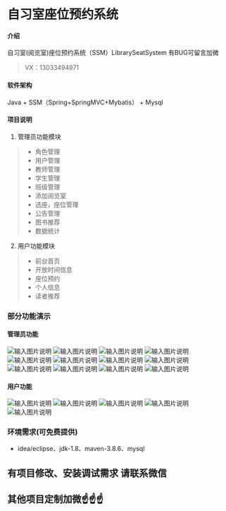 # 自习室座位预约系统

#### 介绍
自习室(阅览室)座位预约系统（SSM）LibrarySeatSystem
有BUG可留言加微
> VX：13033494971

#### 软件架构
Java + SSM（Spring+SpringMVC+Mybatis） + Mysql

#### 项目说明

1.  管理员功能模块
> - 角色管理
> - 用户管理
> - 教师管理
> - 学生管理
> - 班级管理
> - 添加阅览室
> - 选座，座位管理
> - 公告管理
> - 图书推荐
> - 数据统计

2.  用户功能模块
> - 前台首页
> - 开放时间信息
> - 座位预约
> - 个人信息
> - 读者推荐


### 部分功能演示
#### 管理员功能
![输入图片说明](photo/1-1%E7%99%BB%E5%BD%95.png)
![输入图片说明](photo/1-2%E6%B3%A8%E5%86%8C.png)
![输入图片说明](photo/1-3%E8%A7%92%E8%89%B2%E7%AE%A1%E7%90%86.png)
![输入图片说明](photo/1-4%E7%94%A8%E6%88%B7%E7%AE%A1%E7%90%86.png)
![输入图片说明](photo/1-5%E6%95%99%E5%B8%88%E7%AE%A1%E7%90%86.png)
![输入图片说明](photo/1-6%E5%AD%A6%E7%94%9F%E7%AE%A1%E7%90%86.png)
![输入图片说明](photo/1-7%E7%8F%AD%E7%BA%A7%E7%AE%A1%E7%90%86.png)
![输入图片说明](photo/1-8%E6%B7%BB%E5%8A%A0%E9%98%85%E8%A7%88%E5%AE%A4.png)
![输入图片说明](photo/1-9%E9%80%89%E5%BA%A7.png)
![输入图片说明](photo/1-10%E5%85%AC%E5%91%8A%E7%AE%A1%E7%90%86.png)
![输入图片说明](photo/1-11%E5%9B%BE%E4%B9%A6%E6%8E%A8%E8%8D%90.png)
![输入图片说明](photo/1-12%E6%95%B0%E6%8D%AE%E7%BB%9F%E8%AE%A1.png)

#### 用户功能
![输入图片说明](photo/2-1%E5%89%8D%E5%8F%B0%E9%A6%96%E9%A1%B5.png)
![输入图片说明](photo/2-2%E5%BC%80%E6%94%BE%E6%97%B6%E9%97%B4%E4%BF%A1%E6%81%AF.png)
![输入图片说明](photo/2-3%E5%BA%A7%E4%BD%8D%E9%A2%84%E7%BA%A6.png)
![输入图片说明](photo/2-4%E4%B8%AA%E4%BA%BA%E4%BF%A1%E6%81%AF.png)
![输入图片说明](photo/2-5%E8%AF%BB%E8%80%85%E6%8E%A8%E8%8D%90.png)

### 环境需求(可免费提供)
- idea/eclipse、jdk-1.8、maven-3.8.6、mysql


## 有项目修改、安装调试需求 请联系微信


## 其他项目定制加微☝☝☝
